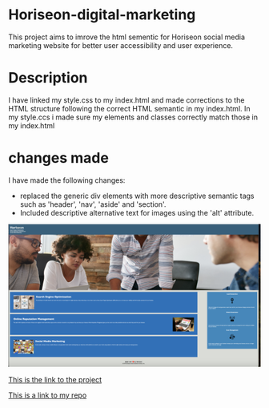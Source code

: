 

# Horiseon-digital-marketing
This project aims to imrove the html sementic for Horiseon social media marketing website for better user accessibility and user experience.



# Description 
I have linked my style.css to my index.html and made corrections to the HTML structure following the correct HTML semantic in my index.html. In my style.ccs i made sure my elements and classes correctly match those in my index.html

# changes made 
I have made the following changes:
- replaced the generic div elements with more descriptive semantic tags such as 'header', 'nav', 'aside' and 'section'.
- Included descriptive alternative text for images using the 'alt' attribute.


![This is my project link](./starter/assets/images/Screenshot.png)


[This is the link to the project](https://omar12ahmed.github.io/Horiseon-digital-marketing/starter/index.html)

[This is a link to my repo](https://github.com/omar12ahmed/Horiseon-digital-marketing)

